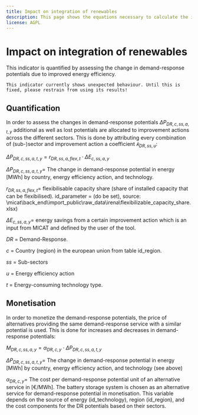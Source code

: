 ```yaml
---
title: Impact on integration of renewables
description: This page shows the equations necessary to calculate the impact of energy efficiency on the integration of renewables.
license: AGPL
---
```


<!--
© 2024 Fraunhofer-Gesellschaft e.V., München

SPDX-License-Identifier: AGPL-3.0-or-later
-->

Impact on integration of renewables
=

This indicator is quantified by assessing the change in demand-response potentials due to improved energy efficiency.

```{warning}
This indicator currently shows unexpected behaviour. Until this is fixed, please restrain from using its results!
```

Quantification
-

In order to assess the changes in demand-response potentials $`\Delta P_{DR, c, ss, a, t, y}`$ additional as well as lost potentials are allocated to improvement actions across the different sectors. This is done by  attributing every combination of (sub-)sector and improvement action a coefficient $`𝑘_{DR, ss, u}`$:

$`\Delta P_{DR, c, ss, a, t, y} = r_{DR, ss, a, flex, t} \cdot \Delta E_{c, ss, a, y}`$ 

$`\Delta P_{DR, c, ss, a, t, y} = `$ The change in demand-response potential in energy [MWh] by country, energy efficiency action, and technology.

$`r_{DR, ss, a, flex, t} = `$ flexibilisable capacity share (share of installed capacity that can be flexibilised). 
id_parameter = (do be set), source: \micat\back_end\import_public\raw_data\irena\flexibilizable_capacity_share.xlsx)

$`\Delta E_{c, ss, a, y} = `$ energy savings from a certain improvement action which is an input from MICAT and defined by the user of the tool.

$DR$ = Demand-Response.

$c$ = Country (region) in the european union from table id_region.

$ss$ = Sub-sectors

$u$ = Energy efficiency action

$t$ = Energy-consuming technology type.

Monetisation
-

In order to monetize the demand-response potentials, the price of alternatives providing the same demand-response 
service with a similar potential is used. This is done for increases and decreases in demand-response potentials:

$`M_{DR, c, ss, a, y} = \alpha_{DR, c, y} \cdot \Delta P_{DR, c, ss, a, t, y}`$

$`\Delta P_{DR, c, ss, a, t, y} = `$ The change in demand-response potential in energy [MWh] by country, energy 
efficiency action, and technology (see above)

$`\alpha_{DR, c, y} = `$ The cost per demand-response potential unit of an alternative service in [€/MWh]. The battery 
storage system is chosen as an alternative service for demand-response potential in monetisation. This variable depends 
on the source of energy (id_technology), region (id_region), and the cost components for the DR potentials based on 
their sectors.